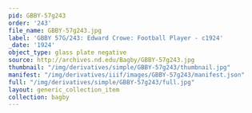 ```yaml
---
pid: GBBY-57g243
order: '243'
file_name: GBBY-57g243.jpg
label: 'GBBY 57G/243: Edward Crowe: Football Player - c1924'
_date: '1924'
object_type: glass plate negative
source: http://archives.nd.edu/Bagby/GBBY-57g243.jpg
thumbnail: "/img/derivatives/simple/GBBY-57g243/thumbnail.jpg"
manifest: "/img/derivatives/iiif/images/GBBY-57g243/manifest.json"
full: "/img/derivatives/simple/GBBY-57g243/full.jpg"
layout: generic_collection_item
collection: bagby
---
```


